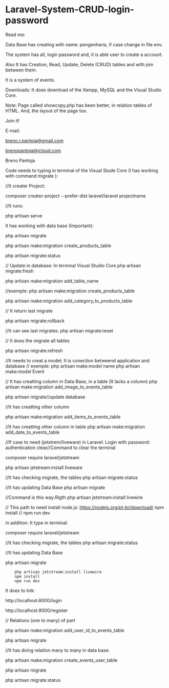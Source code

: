 # Laravel-System-CRUD-login-password

Read me:


Data Base has creating with name: pengenharia, if case change in file env.

The system has all, login password and, it is able user to create a account.

Also It has Creation, Read, Update, Delete (CRUD) tables and with join between them.

It is a system of events.

Downloads: It does download of the Xampp, MySQL and  the Visual Studio Core.

Note: Page called showcopy.php has been better, in relation tables of HTML. And, the layout of the page too.

Join it!


E-mail:



breno.r.pantoja@gmail.com

brenopantoja@icloud.com


Breno Pantoja

Code needs to typing in terminal of the Visual Stude Core (I has working with command migrate ):

//It creater Project:

composer creater-project --prefer-dist laravel/laravel projectname

//It runs:

php artisan serve

It has working with data base (Important):

php artisan migrate 

php artisan make:migration create_products_table

php artisan migrate:status

// Update in database: In terminal Visual Studio Core
php artisan migrate:fresh

php artisan make:migration  add_table_name 

	
//exemple:
php artisan make:migration create_products_table

php artisan make:migration  add_category_to_products_table

// It return last migrate

php artisan migrate:rollback

//It can see last migrates:
php artisan migrate:reset

// It does the migrate all tables

php artisan migrate:refresh

 //It needs to creat a model; It is conection betweend application and database
// exemple: php artisan make:model name
php artisan make:model Event 

// It has creatting column in Data Base, in a table (It lacks a column) 
php artisan make:migration add_image_to_events_table

php artisan migrate//update database

//It has creatting other column

 php artisan make:migration add_items_to_events_table

//It has creatting other column in table
php artisan make:migration add_date_to_events_table

//If case to need (jetstrem/liveware) in Laravel: Login with password: authentication
clear//Command to clear the terminal

composer require laravel/jetstream

php artisan jetstream:install liveware 

//It has checking migrate, the tables
php artisan migrate:status

//It has updating Data Base
 php artisan migrate 

//Command is this way:Rigth
php artisan jetstream:install livewire 

// This path to need install node.js: https://nodejs.org/pt-br/download/
npm install
//
npm run dev

in addition: It type in terminal:

composer require laravel/jetstream

//It has checking migrate, the tables
php artisan migrate:status

//It has updating Data Base

 php artisan migrate 

        php artisan jetstream:install livewire
        npm install
        npm run dev
 It  does to link:

http://localhost:8000/login

http://localhost:8000/register


// Relations (one to many) of part

php artisan make:migration add_user_id_to_events_table



php artisan migrate


//It has doing relation many to many in data base:

php artisan make:migration create_events_user_table

php artisan migrate   


php artisan migrate:status

 
